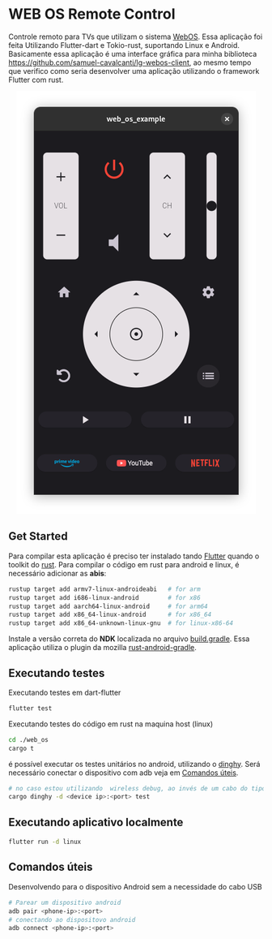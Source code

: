 # WEB OS Remote Control

Controle remoto para TVs que utilizam o sistema [WebOS](https://webostv.developer.lge.com/).
Essa aplicação foi feita Utilizando Flutter-dart e Tokio-rust, suportando Linux e Android. Basicamente essa aplicação é uma interface gráfica para
minha biblioteca https://github.com/samuel-cavalcanti/lg-webos-client, ao mesmo tempo que verifico como seria desenvolver uma aplicação utilizando
o framework Flutter com rust.

<p align="center">
  <img  src="/docs/assets/remote%20control%20page.png">
</p>


## Get Started

Para compilar esta aplicação é preciso ter instalado tando [Flutter](https://docs.flutter.dev/get-started/install) quando o toolkit do [rust](https://www.rust-lang.org/tools/install).
Para compilar o código em rust para android e linux, é necessário adicionar as **abis**:

```bash
rustup target add armv7-linux-androideabi   # for arm
rustup target add i686-linux-android        # for x86
rustup target add aarch64-linux-android     # for arm64
rustup target add x86_64-linux-android      # for x86_64
rustup target add x86_64-unknown-linux-gnu  # for linux-x86-64
```

Instale a versão correta do **NDK** localizada no arquivo [build.gradle](./web_os/android/build.gradle). Essa aplicação utiliza o plugin da mozilla [rust-android-gradle](https://github.com/mozilla/rust-android-gradle).


## Executando testes

Executando testes em dart-flutter

```bash
flutter test
```

Executando testes do código em rust na maquina host (linux)

```bash
cd ./web_os
cargo t
```

é possível executar os testes unitários no android, utilizando o [dinghy](https://github.com/sonos/dinghy). Será necessário conectar o dispositivo com adb veja em [Comandos úteis](#comandos-úteis).

```bash
# no caso estou utilizando  wireless debug, ao invés de um cabo do tipo USB
cargo dinghy -d <device ip>:<port> test
```


## Executando aplicativo localmente

```bash
flutter run -d linux
```

## Comandos úteis

Desenvolvendo para o dispositivo Android sem a necessidade do cabo USB

```bash
# Parear um dispositivo android
adb pair <phone-ip>:<port>
# conectando ao dispositovo android
adb connect <phone-ip>:<port>
```
